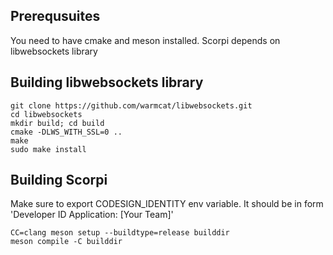 ## Prerequsuites
You need to have cmake and meson installed. 
Scorpi depends on libwebsockets library  

## Building libwebsockets library
```
git clone https://github.com/warmcat/libwebsockets.git
cd libwebsockets
mkdir build; cd build
cmake -DLWS_WITH_SSL=0 ..
make
sudo make install
```

## Building Scorpi
Make sure to export CODESIGN_IDENTITY env variable. It should be in form 'Developer ID Application: [Your Team]'
```
CC=clang meson setup --buildtype=release builddir
meson compile -C builddir
```
